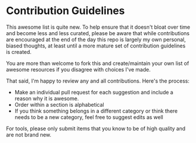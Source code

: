 # Contribution Guidelines

This awesome list is quite new. To help ensure that it doesn't bloat over time and become less and less curated, please be aware that while contributions are encouraged at the end of the day this repo is largely my own personal, biased thoughts, at least until a more mature set of contribution guidelines is created.

You are more than welcome to fork this and create/maintain your own list of awesome resources if you disagree with choices I've made.

That said, I'm happy to review any and all contributions. Here's the process:
- Make an individual pull request for each suggestion and include a reason why it is awesome.
- Order within a section is alphabetical
- If you think something belongs in a different category or think there needs to be a new category, feel free to suggest edits as well

For tools, please only submit items that you know to be of high quality and are not brand new.
